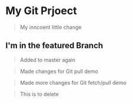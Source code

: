 # My Git Prjoect

> My inncoent little change

## I'm in the featured Branch

> Added to master again

> Made changes for Git pull demo

> Made more changes for Git fetch/pull demo

> This is to delete